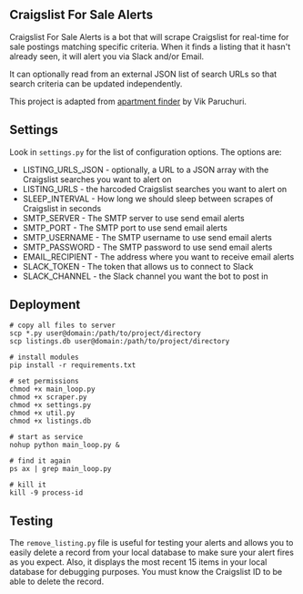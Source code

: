 Craigslist For Sale Alerts
-------------------

Craigslist For Sale Alerts is a bot that will scrape Craigslist for real-time for sale postings matching specific criteria. When it finds a listing that it hasn't already seen, it will alert you via Slack and/or Email.

It can optionally read from an external JSON list of search URLs so that search criteria can be updated independently. 

This project is adapted from [apartment finder](https://github.com/VikParuchuri/apartment-finder) by Vik Paruchuri.

Settings
--------------------

Look in `settings.py` for the list of configuration options. The options are:

 * LISTING_URLS_JSON - optionally, a URL to a JSON array with the Craigslist searches you want to alert on
 * LISTING_URLS - the harcoded Craigslist searches you want to alert on
 * SLEEP_INTERVAL - How long we should sleep between scrapes of Craigslist in seconds
 * SMTP_SERVER - The SMTP server to use send email alerts
 * SMTP_PORT - The SMTP port to use send email alerts
 * SMTP_USERNAME - The SMTP username to use send email alerts
 * SMTP_PASSWORD - The SMTP password to use send email alerts
 * EMAIL_RECIPIENT - The address where you want to receive email alerts
 * SLACK_TOKEN - The token that allows us to connect to Slack
 * SLACK_CHANNEL - the Slack channel you want the bot to post in


Deployment
--------------------

    # copy all files to server
    scp *.py user@domain:/path/to/project/directory
    scp listings.db user@domain:/path/to/project/directory

    # install modules
    pip install -r requirements.txt

    # set permissions
    chmod +x main_loop.py
    chmod +x scraper.py
    chmod +x settings.py
    chmod +x util.py
    chmod +x listings.db

    # start as service
    nohup python main_loop.py &

    # find it again
    ps ax | grep main_loop.py

    # kill it 
    kill -9 process-id



Testing
--------------------

The `remove_listing.py` file is useful for testing your alerts and allows you to easily delete a record from your local database to make sure your alert fires as you expect. Also, it displays the most recent 15 items in your local database for debugging purposes. You must know the Craigslist ID to be able to delete the record.


